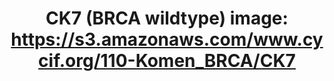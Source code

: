 ---
title: "CK7 (BRCA wildtype)
image: https://s3.amazonaws.com/www.cycif.org/110-Komen_BRCA/CK7"
layout: minerva-1-5 
exhibit: config-110-Komen_BRCA/CK7
---
